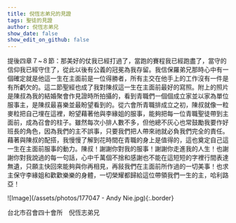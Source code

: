 ```yaml
---
title: 倪恆志弟兄的見證
tags: 聖徒的見證
author: 倪恆志弟兄
show_date: false
show_edit_on_github: false
---
```


提後四章７~８節：那美好的仗我已經打過了，當跑的賽程我已經跑盡了，當守的信仰我已經守住了，從此以後有公義的冠冕為我存留。我信保羅弟兄那時心中有一個確定就是他這一生在主面前是一位得勝者，所有主交在他手上的工作沒有一件是有所虧欠的。這二節聖經也成了我對陳叔這一生在主面前最好的寫照。附上的照片是陳叔為我的結婚聚會作見證時所拍攝的，看到青職們一個個成立家並以家為單位服事主，是陳叔最喜樂並最盼望看到的。從六會所青職排成立之初，陳叔就像一粒麥粒把自己埋在這裡，盼望藉著他與李緣姐的服事，能夠把每一位青職聖徒帶到主面前，成為召會的柱子。雖然每次小排人數不多，但他總不灰心也常鼓勵我要作好班長的角色，因為我們的主不誤事，只要我們把人帶來祂就必負我們完全的責任。藉著與陳叔的配搭，我慢慢了解到花時間在青職的身上是值得的，這也奠定自己這一生在主面前服事的動力。陳叔！謝謝你對我的服事！謝謝你走進我的人生！也謝謝你對我說過的每一句話，心中千萬個不捨和感謝也不能在這短短的字裡行間表達無遺，只願主快回來能夠與你再相見，再敍我們在主面前所作過的一切美事！也求主保守李緣姐和歡歡樂樂的身體，一切榮耀都歸給這位帶領我們一生的主，哈利路亞！

![Image](/assets/photos/177047 - Andy Nie.jpg){:.border}

台北市召會四十會所　倪恆志弟兄



